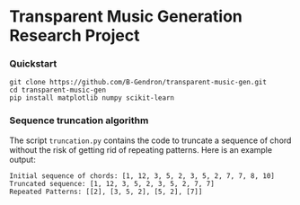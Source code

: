 # Transparent Music Generation Research Project

### Quickstart
```
git clone https://github.com/B-Gendron/transparent-music-gen.git 
cd transparent-music-gen
pip install matplotlib numpy scikit-learn
```

### Sequence truncation algorithm

The script `truncation.py` contains the code to truncate a sequence of chord without the risk of getting rid of repeating patterns. Here is an example output:

```
Initial sequence of chords: [1, 12, 3, 5, 2, 3, 5, 2, 7, 7, 8, 10]
Truncated sequence: [1, 12, 3, 5, 2, 3, 5, 2, 7, 7]
Repeated Patterns: [[2], [3, 5, 2], [5, 2], [7]]
```
